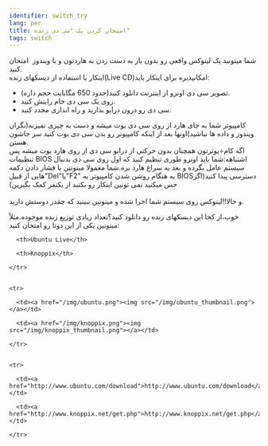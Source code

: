 ```yaml
---
identifier: switch_try
lang: per
title: امتحان کردن یک "سی دی زنده"
tags: switch
---
```

شما میتونید یک لینوکس واقعی رو بدون یاز به دست زدن به هاردتون و یا ویندوز&nbsp; امتحان کنید.<br />
اینکار با استفاده از دیسکهای زنده(Live CD)امکانپذیره برای اینکار باید:<br />
<ul>


  <li>تصویر سی دی اونرو از اینترنت دانلود کنید(حدود 650 مگابایت حجم داره). </li>


  <li>روی یک سی دی خام رایتش کنید.</li>


  <li>سی دی رو درون درایو بذارید و راه اندازی مجدد کنید.</li>
</ul>
کامپیوتر شما به جای هارد از روی سی دی بوت میشه و دست به چیزی
نمیزنه(نگران ویندوز و داده ها نباشید)اونها بعد از اینکه کامپیوتر رو بدن
سی دی بوت کنید سر جاشون هستن.<br />
اگه کام&divide;یوترتون همچنان بدون حرکتی از درایو سی دی از روی هارد بوت
میشه پس تنظیمات BIOS اشتباهه:شما باید اونرو طوری تنظیم کنید که اول روی
سی دی بدنبال سیستم عامل بگرده و بعد به سراغ هارد بره.شما معمولا میتونین
با فشار دادن دکمه هایی از قبیل"Del"یا"F2" به هنگام روشن شدن کامپیوتر به
BIOSدسترسی پیدا کنید(اگر حس میکنید نمی تونین اینکار رو بکنبد از یکنفر
کمک بگیرین)<br />
<br />
و حالا!!لینوکس روی سیستم شما اجرا شده و میتونین ببینید که چقدر دوستش دارید.
<ul>
</ul>


خوب،از کجا این دیسکهای زنده رو دانلود کنید؟تعداد زیادی توزیع زنده موجوده.مثلاً میتونین یکی از این دوتا رو امتحان کنید:


<table cols="2">

  <tbody>
    <tr>

      <th>Ubuntu Live</th>

      <th>Knoppix</th>

    </tr>


    <tr>

      <td><a href="/img/ubuntu.png"><img src="/img/ubuntu_thumbnail.png"></a></td>

      <td><a href="/img/knoppix.png"><img src="/img/knoppix_thumbnail.png"></a></td>

    </tr>


    <tr>

      <td><a href="http://www.ubuntu.com/download">http://www.ubuntu.com/download</a></td>

      <td><a href="http://www.knoppix.net/get.php">http://www.knoppix.net/get.php</a></td>

    </tr>


  </tbody>
</table>



